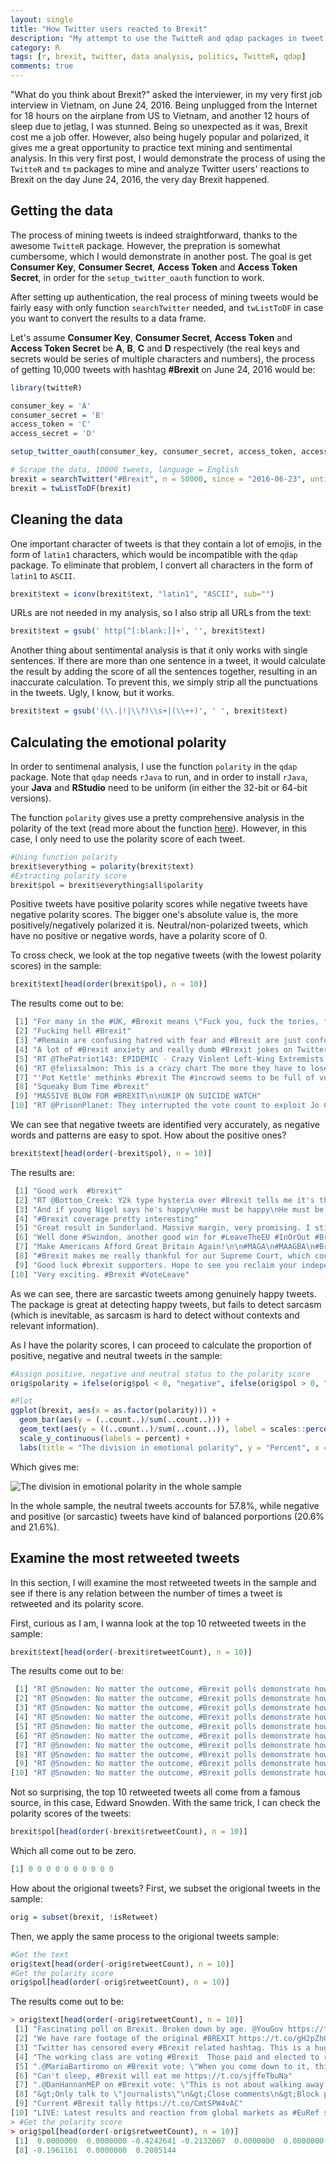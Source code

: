 ```yaml
---
layout: single
title: "How Twitter users reacted to Brexit"
description: "My attempt to use the TwitteR and qdap packages in tweet analysis"
category: R
tags: [r, brexit, twitter, data analysis, politics, TwitteR, qdap]
comments: true
---
```


"What do you think about Brexit?" asked the interviewer, in my very first job interview in Vietnam, on June 24, 2016. Being unplugged from the Internet for 18 hours on the airplane from US to Vietnam, and another 12 hours of sleep due to jetlag, I was stunned. Being so unexpected as it was, Brexit cost me a job offer. However, also being hugely popular and polarized, it gives me a great opportunity to practice text mining and sentimental analysis. In this very first post, I would demonstrate the process of using the `TwitteR` and `tm` packages to mine and analyze Twitter users' reactions to Brexit on the day June 24, 2016, the very day Brexit happened.

## Getting the data

The process of mining tweets is indeed straightforward, thanks to the awesome `TwitteR` package. However, the prepration is somewhat cumbersome, which I would demonstrate in another post. The goal is get **Consumer Key**, **Consumer Secret**, **Access Token** and **Access Token Secret**, in order for the `setup_twitter_oauth` function to work. 

After setting up authentication, the real process of mining tweets would be fairly easy with only function `searchTwitter` needed, and `twListToDF` in case you want to convert the results to a data frame. 

Let's assume **Consumer Key**, **Consumer Secret**, **Access Token** and **Access Token Secret** be **A**, **B**, **C** and **D** respectively (the real keys and secrets would be series of multiple characters and numbers), the process of getting 10,000 tweets with hashtag **#Brexit** on June 24, 2016 would be:

```r
library(twitteR)

consumer_key = 'A'
consumer_secret = 'B'
access_token = 'C'
access_secret = 'D'

setup_twitter_oauth(consumer_key, consumer_secret, access_token, access_secret)

# Scrape the data, 10000 tweets, language = English
brexit = searchTwitter("#Brexit", n = 50000, since = "2016-06-23", until = "2016-06-24", lang = "en")
brexit = twListToDF(brexit)
```

## Cleaning the data

One important character of tweets is that they contain a lot of emojis, in the form of `latin1` characters, which would be incompatible with the `qdap` package. To eliminate that problem, I convert all characters in the form of `latin1` to `ASCII`.

```r
brexit$text = iconv(brexit$text, "latin1", "ASCII", sub="")
```

URLs are not needed in my analysis, so I also strip all URLs from the text:

```r
brexit$text = gsub(' http[^[:blank:]]+', '', brexit$text)
```

Another thing about sentimental analysis is that it only works with single sentences. If there are more than one sentence in a tweet, it would calculate the result by adding the score of all the sentences together, resulting in an inaccurate calculation. To prevent this, we simply strip all the punctuations in the tweets. Ugly, I know, but it works.

```r
brexit$text = gsub('(\\.|!|\\?)\\s+|(\\++)', ' ', brexit$text)
```

## Calculating the emotional polarity

In order to sentimenal analysis, I use the function `polarity` in the `qdap` package. Note that `qdap` needs `rJava` to run, and in order to install `rJava`, your **Java** and **RStudio** need to be uniform (in either the 32-bit or 64-bit versions). 

The function `polarity` gives use a pretty comprehensive analysis in the polarity of the text (read more about the function [here](http://finzi.psych.upenn.edu/library/qdap/html/polarity.html)). However, in this case, I only need to use the polarity score of each tweet. 

```r
#Using function polarity
brexit$everything = polarity(brexit$text)
#Extracting polarity score
brexit$pol = brexit$everything$all$polarity
```

Positive tweets have positive polarity scores while negative tweets have negative polarity scores. The bigger one's absolute value is, the more positively/negatively polarized it is. Neutral/non-polarized tweets, which have no positive or negative words, have a polarity score of 0. 

To cross check, we look at the top negative tweets (with the lowest polarity scores) in the sample:

```r
brexit$text[head(order(brexit$pol), n = 10)]
```

The results come out to be:

```r
 [1] "For many in the #UK, #Brexit means \"Fuck you, fuck the tories, fuck Cameron, fuck the power, fuck everything\" Sad, but true."
 [2] "Fucking hell #Brexit"                                                                                                          
 [3] "#Remain are confusing hatred with fear and #Brexit are just confused #EUreferendum #EUref"                                     
 [4] "A lot of #Brexit anxiety and really dumb #Brexit jokes on Twitter tonight Time to take a break."                               
 [5] "RT @ThePatriot143: EPIDEMIC - Crazy Violent Left-Wing Extremists #Brexit #DemocraticSitin\nhttps://t.co/ofzYCjRwhx"            
 [6] "RT @felixsalmon: This is a crazy chart The more they have to lose, the more they want to lose it #Brexit"                      
 [7] "'Pot Kettle' methinks #brexit The #incrowd seems to be full of vulgar insults allegations and hatred."                         
 [8] "Squeaky Bum Time #brexit"                                                                                                      
 [9] "MASSIVE BLOW FOR #BREXIT\n\nUKIP ON SUICIDE WATCH"                                                                             
[10] "RT @PrisonPlanet: They interrupted the vote count to exploit Jo Cox's death once again Utterly despicable #Brexit"     
```

We can see that negative tweets are identified very accurately, as negative words and patterns are easy to spot. How about the positive ones?

```r
brexit$text[head(order(-brexit$pol), n = 10)]
```

The results are:

```r
 [1] "Good work  #brexit"                                                                                                                             
 [2] "RT @Bottom_Creek: Y2k type hysteria over #Brexit tells me it's the right move. Tomorrow everyone will be just fine &amp; more secure. Tough shi"
 [3] "And if young Nigel says he's happy\nHe must be happy\nHe must be happy\nHe must be happy in his work\n\n#Brexit"                                
 [4] "#Brexit coverage pretty interesting"                                                                                                            
 [5] "Great result in Sunderland. Massive margin, very promising. I still have hope #EUref #Brexit"                                                   
 [6] "Well done #Swindon, another good win for #LeaveTheEU #InOrOut #Brexit"                                                                          
 [7] "Make Americans Afford Great Britain Again!\n\n#MAGA\n#MAAGBA\n#Brexit"                                                                          
 [8] "#Brexit makes me really thankful for our Supreme Court, which could just go \"haha. No.\""                                                      
 [9] "Good luck #brexit supporters. Hope to see you reclaim your independence."                                                                       
[10] "Very exciting. #Brexit #VoteLeave"                                                                           
```

As we can see, there are sarcastic tweets among genuinely happy tweets. The package is great at detecting happy tweets, but fails to detect sarcasm (which is inevitable, as sarcasm is hard to detect without contexts and relevant information).

As I have the polarity scores, I can proceed to calculate the proportion of positive, negative and neutral tweets in the sample:

```r
#Assign positive, negative and neutral status to the polarity score
orig$polarity = ifelse(orig$pol < 0, "negative", ifelse(orig$pol > 0, "positive", "neutral"))

#Plot
ggplot(brexit, aes(x = as.factor(polarity))) +
  geom_bar(aes(y = (..count..)/sum(..count..))) +
  geom_text(aes(y = ((..count..)/sum(..count..)), label = scales::percent((..count..)/sum(..count..))), stat = "count", vjust = -0.25) + 
  scale_y_continuous(labels = percent) +
  labs(title = "The division in emotional polarity", y = "Percent", x = "Polarity")
```

Which gives me:

![The division in emotional polarity in the whole sample](/images/Brexit-whole-pol.png)

In the whole sample, the neutral tweets accounts for 57.8%, while negative and positive (or sarcastic) tweets have kind of balanced porportions (20.6% and 21.6%). 

## Examine the most retweeted tweets

In this section, I will examine the most retweeted tweets in the sample and see if there is any relation between the number of times a tweet is retweeted and its polarity score.

First, curious as I am, I wanna look at the top 10 retweeted tweets in the sample:

```r
brexit$text[head(order(-brexit$retweetCount), n = 10)]
```

The results come out to be:

```r
 [1] "RT @Snowden: No matter the outcome, #Brexit polls demonstrate how quickly half of any population can be convinced to vote against itself Q"
 [2] "RT @Snowden: No matter the outcome, #Brexit polls demonstrate how quickly half of any population can be convinced to vote against itself Q"
 [3] "RT @Snowden: No matter the outcome, #Brexit polls demonstrate how quickly half of any population can be convinced to vote against itself Q"
 [4] "RT @Snowden: No matter the outcome, #Brexit polls demonstrate how quickly half of any population can be convinced to vote against itself Q"
 [5] "RT @Snowden: No matter the outcome, #Brexit polls demonstrate how quickly half of any population can be convinced to vote against itself Q"
 [6] "RT @Snowden: No matter the outcome, #Brexit polls demonstrate how quickly half of any population can be convinced to vote against itself Q"
 [7] "RT @Snowden: No matter the outcome, #Brexit polls demonstrate how quickly half of any population can be convinced to vote against itself Q"
 [8] "RT @Snowden: No matter the outcome, #Brexit polls demonstrate how quickly half of any population can be convinced to vote against itself Q"
 [9] "RT @Snowden: No matter the outcome, #Brexit polls demonstrate how quickly half of any population can be convinced to vote against itself Q"
[10] "RT @Snowden: No matter the outcome, #Brexit polls demonstrate how quickly half of any population can be convinced to vote against itself Q"
```

Not so surprising, the top 10 retweeted tweets all come from a famous source, in this case, Edward Snowden. With the same trick, I can check the polarity scores of the tweets:

```r
brexit$pol[head(order(-brexit$retweetCount), n = 10)]
```

Which all come out to be zero.

```r
[1] 0 0 0 0 0 0 0 0 0 0
```

How about the origional tweets? First, we subset the origional tweets in the sample:

```r
orig = subset(brexit, !isRetweet) 
```
Then, we apply the same process to the origional tweets sample:

```r
#Get the text
orig$text[head(order(-orig$retweetCount), n = 10)]
#Get the polarity score
orig$pol[head(order(-orig$retweetCount), n = 10)]
```

The results come out to be:

```r
> orig$text[head(order(-orig$retweetCount), n = 10)]
 [1] "Fascinating poll on Brexit. Broken down by age. @YouGov https://t.co/N4XlA4lF0L #Brexit"                                                                       
 [2] "We have rare footage of the original #BREXIT https://t.co/gH2pZhGL6S"                                                                                          
 [3] "Twitter has censored every #Brexit related hashtag. This is a huge international issue that everyone is talking about."                                        
 [4] "The working class are voting #Brexit  Those paid and elected to represent them have lost touch with their members and voters #Lexit"                           
 [5] ".@MariaBartiromo on #Brexit vote: \"When you come down to it, this is really about immigration.\" #Greta https://t.co/Q7kUS5kzXW"                              
 [6] "Can't sleep, #Brexit will eat me https://t.co/sjffeTbuNa"                                                                                                      
 [7] ".@DanHannanMEP on #Brexit vote: \"This is not about walking away from Europe. It's about repatriating laws.\" #Greta https://t.co/aafQC3pfSZ"                  
 [8] "&gt;Only talk to \"journalists\"\n&gt;Close comments\n&gt;Block people on twitter\n&gt;Should down everyone as racist\n&gt;Be surprised that #Brexit is at 50%"
 [9] "Current #Brexit tally https://t.co/CmtSPW4vAC"                                                                                                                 
[10] "LIVE: Latest results and reaction from global markets as #EuRef swings in favor of #Brexit https://t.co/FAMpDhBto8 https://t.co/VvHLdjjmQX"                    
> #Get the polarity score
> orig$pol[head(order(-orig$retweetCount), n = 10)]
 [1]  0.0000000  0.0000000 -0.4242641 -0.2132007  0.0000000  0.0000000  0.0000000
 [8] -0.1961161  0.0000000  0.2085144
```

